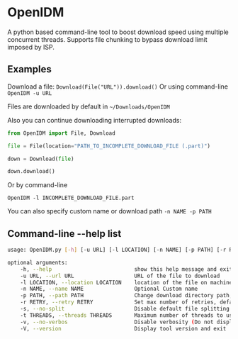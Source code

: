 # OpenIDM
A python based command-line tool to boost download speed using multiple concurrent threads.
Supports file chunking to bypass download limit imposed by ISP.

## Examples
Download a file:
`Download(File("URL")).download()`
Or using command-line
`OpenIDM -u URL`

Files are downloaded by default in `~/Downloads/OpenIDM`

Also you can continue downloading interrupted downloads:
```python
from OpenIDM import File, Download

file = File(location="PATH_TO_INCOMPLETE_DOWNLOAD_FILE (.part)")

down = Download(file)

down.download()
```

Or by command-line

`OpenIDM -l INCOMPLETE_DOWNLOAD_FILE.part`

You can also specify custom name or download path `-n NAME -p PATH`

## Command-line --help list

```bash
usage: OpenIDM.py [-h] [-u URL] [-l LOCATION] [-n NAME] [-p PATH] [-r RETRY] [-s] [-t THREADS] [-v] [-V] 

optional arguments:                                                 
    -h, --help                          show this help message and exit              
    -u URL, --url URL                   URL of the file to download                 
    -l LOCATION, --location LOCATION    location of the file on machine             
    -n NAME, --name NAME                Optional Custom name                        
    -p PATH, --path PATH                Change download directory path, Default: $HOME/Downloads/OpenIDM
    -r RETRY, --retry RETRY             Set max number of retries, default is 5          
    -s, --no-split                      Disable default file splitting behavior      
    -t THREADS, --threads THREADS       Maximum number of threads to use (Working only if split is avilable)                           
    -v, --no-verbos                     Disable verbosity (Do not display output), default is Displaying
    -V, --version                       Display tool version and exit
```
